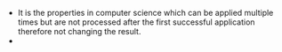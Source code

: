 
- It is the properties in computer science which can be applied multiple times but are not processed after the first successful application therefore not changing the result.
- 